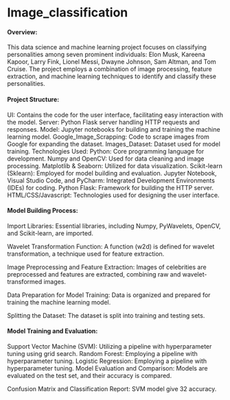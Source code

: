 # Image_classification



#### Overview:
This data science and machine learning project focuses on classifying personalities among seven prominent individuals: Elon Musk, Kareena Kapoor, Larry Fink, Lionel Messi, Dwayne Johnson, Sam Altman, and Tom Cruise. The project employs a combination of image processing, feature extraction, and machine learning techniques to identify and classify these personalities.

#### Project Structure:
UI: Contains the code for the user interface, facilitating easy interaction with the model.
Server: Python Flask server handling HTTP requests and responses.
Model: Jupyter notebooks for building and training the machine learning model.
Google_Image_Scrapping: Code to scrape images from Google for expanding the dataset.
Images_Dataset: Dataset used for model training.
Technologies Used:
Python: Core programming language for development.
Numpy and OpenCV: Used for data cleaning and image processing.
Matplotlib & Seaborn: Utilized for data visualization.
Scikit-learn (Sklearn): Employed for model building and evaluation.
Jupyter Notebook, Visual Studio Code, and PyCharm: Integrated Development Environments (IDEs) for coding.
Python Flask: Framework for building the HTTP server.
HTML/CSS/Javascript: Technologies used for designing the user interface.
#### Model Building Process:
Import Libraries: Essential libraries, including Numpy, PyWavelets, OpenCV, and Scikit-learn, are imported.

Wavelet Transformation Function: A function (w2d) is defined for wavelet transformation, a technique used for feature extraction.

Image Preprocessing and Feature Extraction: Images of celebrities are preprocessed and features are extracted, combining raw and wavelet-transformed images.

Data Preparation for Model Training: Data is organized and prepared for training the machine learning model.

Splitting the Dataset: The dataset is split into training and testing sets.

#### Model Training and Evaluation:

Support Vector Machine (SVM): Utilizing a pipeline with hyperparameter tuning using grid search.
Random Forest: Employing a pipeline with hyperparameter tuning.
Logistic Regression: Employing a pipeline with hyperparameter tuning.
Model Evaluation and Comparison: Models are evaluated on the test set, and their accuracy is compared.

Confusion Matrix and Classification Report:  SVM model give 32 accuracy.
